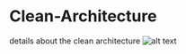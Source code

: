 # Clean-Architecture
details about the clean architecture
![alt text](./images/clean-architecture.png)
